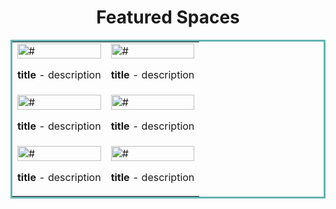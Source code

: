 <h1 align="center">Featured Spaces</h1>
<table bordercolor="#66b2b2">
  
  <tr>
    <td width="50%" valign="top">
        <a target="_blank" href="#">
            <img src="https://github.com/CharlesCreativeContent/Portfolio2021/blob/main/images/Dark%20Blue%20and%20Yellow%20Modern%20Business%20Strategy%20Live%20Webinar%20Instagram%20Post.gif?raw=true" width="100%" alt="#"/>
        </a>
        <p><strong>title</strong> - description</p>
    </td>
    <td width="50%" valign="top">
      <a target="_blank" href="#">
            <img src="https://shawnimages.netlify.app/images/spaces/francesco-being-a-dev-in-2024.jpeg" width="100%"  alt="#"/>
        </a>
        <p><strong>title</strong> - description</p>
    </td>
  </tr>
  
  <tr>
    <td width="50%" valign="top">
        <a target="_blank" href="#">
            <img src="https://shawnimages.netlify.app/images/spaces/propel-demystifying-devrel.jpeg" width="100%" alt="#"/>
        </a>
        <p><strong>title</strong> - description</p>
    </td>
    <td width="50%" valign="top">
      <a target="_blank" href="#">
            <img src="https://shawnimages.netlify.app/images/spaces/yk-how-to-get-a-job-in-tech.jpeg" width="100%"  alt="#"/>
        </a>
        <p><strong>title</strong> - description</p>
    </td>
  </tr>
  
  <tr>
    <td width="50%" valign="top">
        <a target="_blank" href="#">
            <img src="https://shawnimages.netlify.app/images/spaces/jessica-linkedin-tips-live-profile-reviews.jpeg" width="100%" alt="#"/>
        </a>
        <p><strong>title</strong> - description</p>
    </td>
    <td width="50%" valign="top">
      <a target="_blank" href="#">
            <img src="https://shawnimages.netlify.app/images/spaces/arit-how-to-get.jpeg" width="100%"  alt="#"/>
        </a>
        <p><strong>title</strong> - description</p>
    </td>
  </tr>
</table>

